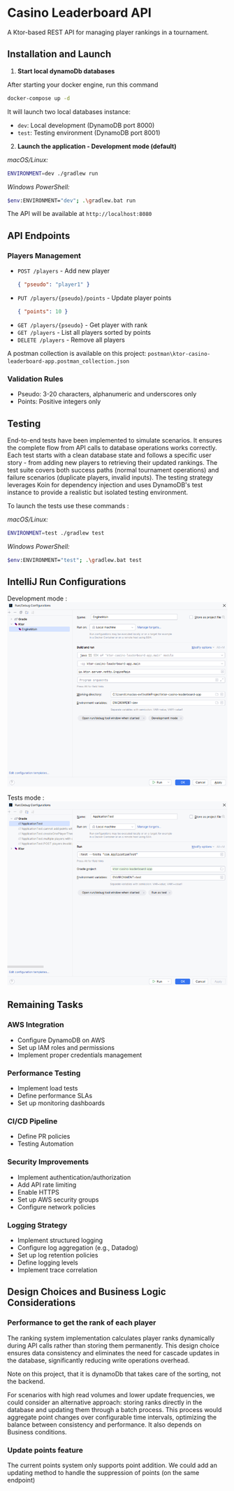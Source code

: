 # Casino Leaderboard API

A Ktor-based REST API for managing player rankings in a tournament.

## Installation and Launch

1. **Start local dynamoDb databases**

After starting your docker engine, run this command
```bash
docker-compose up -d
```
It will launch two local databases instance:
- `dev`: Local development (DynamoDB port 8000)
- `test`: Testing environment (DynamoDB port 8001)

2. **Launch the application - Development mode (default)**

_macOS/Linux:_
```bash
ENVIRONMENT=dev ./gradlew run
```
_Windows PowerShell:_
```bash
$env:ENVIRONMENT="dev"; .\gradlew.bat run
```

The API will be available at `http://localhost:8080`

## API Endpoints

### Players Management
- `POST /players` - Add new player
  ```json
  { "pseudo": "player1" }
  ```
- `PUT /players/{pseudo}/points` - Update player points
  ```json
  { "points": 10 }
  ```
- `GET /players/{pseudo}` - Get player with rank
- `GET /players` - List all players sorted by points
- `DELETE /players` - Remove all players

A postman collection is available on this project: `postman\ktor-casino-leaderboard-app.postman_collection.json`

### Validation Rules
- Pseudo: 3-20 characters, alphanumeric and underscores only
- Points: Positive integers only

## Testing
End-to-end tests have been implemented to simulate scenarios. 
It ensures the complete flow from API calls to database operations works correctly. 
Each test starts with a clean database state and follows a specific user story - from adding new players to retrieving 
their updated rankings. The test suite covers both success paths (normal tournament operations) 
and failure scenarios (duplicate players, invalid inputs). 
The testing strategy leverages Koin for dependency injection and uses DynamoDB's test instance 
to provide a realistic but isolated testing environment.

To launch the tests use these commands :

_macOS/Linux:_
```bash
ENVIRONMENT=test ./gradlew test
```
_Windows PowerShell:_
```bash
$env:ENVIRONMENT="test"; .\gradlew.bat test
```

## IntelliJ Run Configurations

Development mode :
![intelliJ run conf - dev.png](doc/intelliJ%20run%20conf%20-%20dev.png)

Tests mode : 
![intelliJ run conf - test.png](doc/intelliJ%20run%20conf%20-%20test.png)

## Remaining Tasks

### AWS Integration
- Configure DynamoDB on AWS
- Set up IAM roles and permissions
- Implement proper credentials management

### Performance Testing
- Implement load tests
- Define performance SLAs
- Set up monitoring dashboards

### CI/CD Pipeline
- Define PR policies
- Testing Automation

### Security Improvements
- Implement authentication/authorization
- Add API rate limiting
- Enable HTTPS
- Set up AWS security groups
- Configure network policies

### Logging Strategy
- Implement structured logging
- Configure log aggregation (e.g., Datadog)
- Set up log retention policies
- Define logging levels
- Implement trace correlation

## Design Choices and Business Logic Considerations

### Performance to get the rank of each player
The ranking system implementation calculates player ranks dynamically during API calls rather than storing them permanently. 
This design choice ensures data consistency and eliminates the need for cascade updates in the database, 
significantly reducing write operations overhead.

Note on this project, that it is dynamoDb that takes care of the sorting, not the backend.

For scenarios with high read volumes and lower update frequencies, we could consider an alternative approach: 
storing ranks directly in the database and updating them through a batch process. 
This process would aggregate point changes over configurable time intervals, optimizing the balance between consistency and performance.
It also depends on Business conditions.

### Update points feature
The current points system only supports point addition. 
We could add an updating method to handle the suppression of points (on the same endpoint)

